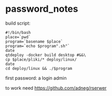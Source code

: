 # password_notes

build script:

	#!/bin/bash
	place=`pwd`
	program=`basename $place`
	program=`echo $program".sh"`
	date
	qtdeploy -docker build desktop #&&\
	cp $place/pliki/* deploy/linux/
	date
	cd deploy/linux && ./$program

first password: a 
login admin

to work need https://github.com/adneg/rserwer
